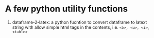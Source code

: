 # A few python utility functions
1. dataframe-2-latex: a python fucntion to convert dataframe to latext string with allow simple html tags in the contents, i.e. ``<b>, <u>, <i>, <table>``
